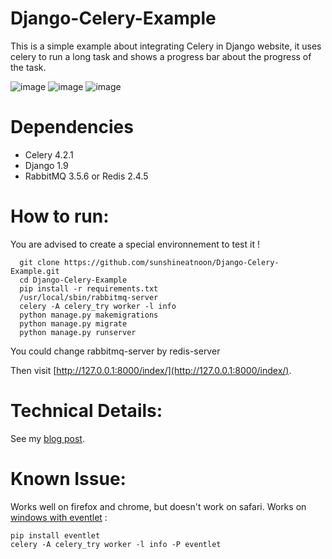 # Django-Celery-Example
This is a simple example about integrating Celery in Django website, it uses celery to run a long task and shows a progress bar about the progress of the task.

![image](https://raw.githubusercontent.com/sunshineatnoon/Django-Celery-Example/master/images/2.png)
![image](https://raw.githubusercontent.com/sunshineatnoon/Django-Celery-Example/master/images/3.png)
![image](https://raw.githubusercontent.com/sunshineatnoon/Django-Celery-Example/master/images/1.png)


# Dependencies

* Celery 4.2.1
* Django 1.9
* RabbitMQ 3.5.6 or Redis 2.4.5

# How to run:
You are advised to create a special environnement to test it !
```
  git clone https://github.com/sunshineatnoon/Django-Celery-Example.git
  cd Django-Celery-Example
  pip install -r requirements.txt
  /usr/local/sbin/rabbitmq-server
  celery -A celery_try worker -l info
  python manage.py makemigrations
  python manage.py migrate
  python manage.py runserver
```
You could change rabbitmq-server by redis-server

Then visit [http://127.0.0.1:8000/index/](http://127.0.0.1:8000/index/).

# Technical Details: 

See my [blog post](http://sunshineatnoon.github.io/How-to-create-a-progressbar-in-Django/).

# Known Issue:

Works well on firefox and chrome, but doesn't work on safari.
Works on [windows with eventlet](https://stackoverflow.com/a/47331438/4989371) :
```
pip install eventlet
celery -A celery_try worker -l info -P eventlet
``` 
 

